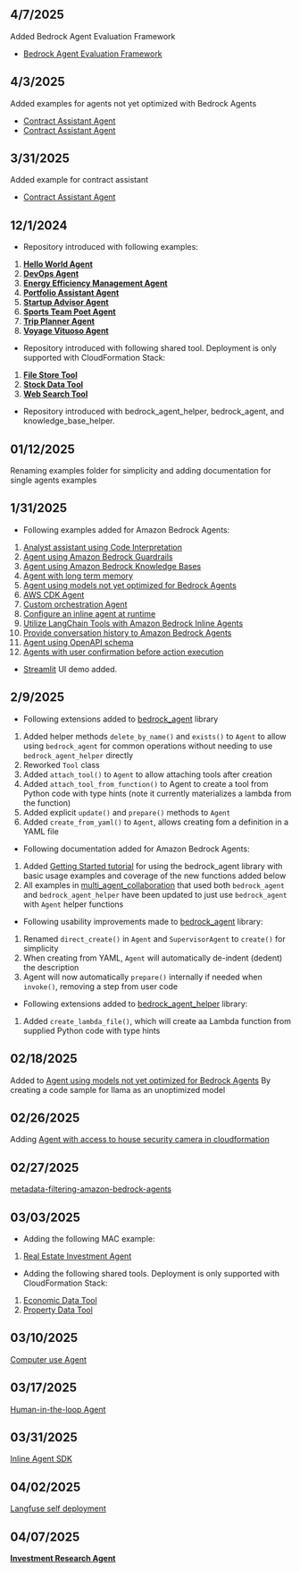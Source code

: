 ## 4/7/2025

Added Bedrock Agent Evaluation Framework
- [Bedrock Agent Evaluation Framework](/examples/agent_evaluation/)

## 4/3/2025

Added examples for agents not yet optimized with Bedrock Agents 
- [Contract Assistant Agent](/examples/multi_agent_collaboration/not_yet_optimized_models_agent/)
- [Contract Assistant Agent](/examples/agents/agent_with_models_not_yet_optimized_for_bedrock_agents/)

## 3/31/2025

Added example for contract assistant
- [Contract Assistant Agent](/examples/multi_agent_collaboration/contract_assistant_agent/)

## 12/1/2024

- Repository introduced with following examples:

1. **[Hello World Agent](/examples/multi_agent_collaboration/00_hello_world_agent/)**
2. **[DevOps Agent](/examples/multi_agent_collaboration/devops_agent/)**
3. **[Energy Efficiency Management Agent](/examples/multi_agent_collaboration/energy_efficiency_management_agent/)**
4. **[Portfolio Assistant Agent](/examples/multi_agent_collaboration/portfolio_assistant_agent/)**
5. **[Startup Advisor Agent](/examples/multi_agent_collaboration/startup_advisor_agent/)**
6. **[Sports Team Poet Agent](/examples/multi_agent_collaboration/team_poems_agent/)**
7. **[Trip Planner Agent](/examples/multi_agent_collaboration/trip_planner_agent/)**
8. **[Voyage Vituoso Agent](/examples/multi_agent_collaboration/voyage_virtuoso_agent/)**

- Repository introduced with following shared tool. Deployment is only supported with CloudFormation Stack:

1. **[File Store Tool](/src/shared/file_store/)**
2. **[Stock Data Tool](/src/shared/stock_data/)**
3. **[Web Search Tool](/src/shared/web_search/)**

- Repository introduced with bedrock_agent_helper, bedrock_agent, and knowledge_base_helper.


## 01/12/2025

Renaming examples folder for simplicity and adding documentation for single agents examples


## 1/31/2025

- Following examples added for Amazon Bedrock Agents:

1. [Analyst assistant using Code Interpretation](/examples/agents/agent_with_code_interpretation/)
2. [Agent using Amazon Bedrock Guardrails](/examples/agents/agent_with_guardrails_integration/)
3. [Agent using Amazon Bedrock Knowledge Bases](/examples/agents/agent_with_knowledge_base_integration/)
4. [Agent with long term memory](/examples/agents/agent_with_long_term_memory/)
5. [Agent using models not yet optimized for Bedrock Agents](/examples/agents/agent_with_models_not_yet_optimized_for_bedrock_agents/)
6. [AWS CDK Agent](/examples/agents/cdk_agent/)
7. [Custom orchestration Agent](/examples/agents/custom_orchestration_agent/)
8. [Configure an inline agent at runtime](/examples/agents/inline_agent/)
9. [Utilize LangChain Tools with Amazon Bedrock Inline Agents](/examples/agents/langchain_tools_with_inline_agent/)
10. [Provide conversation history to Amazon Bedrock Agents](/examples/agents/manage_conversation_history/)
11. [Agent using OpenAPI schema](/examples/agents/open_api_schema_agent/)
12. [Agents with user confirmation before action execution](/examples/agents/user_confirmation_agents/)

- [Streamlit](/examples/agents_ux/) UI demo added.


## 2/9/2025
- Following extensions added to [bedrock_agent](/src/utils/bedrock_agent.py) library 
1. Added helper methods `delete_by_name()` and `exists()` to `Agent` to allow using `bedrock_agent` for common operations without needing to use `bedrock_agent_helper` directly
2. Reworked `Tool` class
3. Added `attach_tool()` to `Agent` to allow attaching tools after creation
4. Added `attach_tool_from_function()` to Agent to create a tool from Python code with type hints (note it currently materializes a lambda from the function)
6. Added explicit `update()` and `prepare()` methods to `Agent`
7. Added `create_from_yaml()` to `Agent`, allows creating fom a definition in a YAML file

- Following documentation added for Amazon Bedrock Agents:
1. Added [Getting Started tutorial](/examples/sdk/getting_started.ipynb) for using the bedrock_agent library with basic usage examples and coverage of the new functions added below
2. All examples in [multi_agent_collaboration](examples/multi_agent_collaboration/) that used both `bedrock_agent` and `bedrock_agent_helper` have been updated to just use `bedrock_agent` with `Agent` helper functions
- Following usability improvements made to [bedrock_agent](/src/utils/bedrock_agent.py) library:
1. Renamed `direct_create()` in `Agent` and `SupervisorAgent` to `create()` for simplicity
2. When creating from YAML, `Agent` will automatically de-indent (dedent) the description
3. Agent will now automatically `prepare()` internally if needed when `invoke()`, removing a step from user code

- Following extensions added to [bedrock_agent_helper](/src/utils/bedrock_agent_helper.py) library:
1. Added `create_lambda_file()`, which will create aa Lambda function from supplied Python code with type hints


## 02/18/2025
Added to [Agent using models not yet optimized for Bedrock Agents](/examples/agents/agent_with_models_not_yet_optimized_for_bedrock_agents/) By creating a code sample for llama as an unoptimized model

## 02/26/2025
Adding [Agent with access to house security camera in cloudformation](/examples/agents/connected_house_agent/)

## 02/27/2025
[metadata-filtering-amazon-bedrock-agents](/examples/agents/metadata_filtering_amazon_bedrock_agents/)

## 03/03/2025

- Adding the following MAC example:

1. [Real Estate Investment Agent](/examples/multi_agent_collaboration/real_estate_investment_agent/)

- Adding the following shared tools. Deployment is only supported with CloudFormation Stack:

1. [Economic Data Tool](/src/shared/economic_data/)
2. [Property Data Tool](/src/shared/property_data/)


## 03/10/2025

[Computer use Agent](/examples/agents/computer_use/)

## 03/17/2025

[Human-in-the-loop Agent](/examples/agents/human_in_the_loop/)


## 03/31/2025

[Inline Agent SDK](./src/InlineAgent/)

## 04/02/2025

[Langfuse self deployment](/examples/agent_observability/deploy-langfuse-on-ecs-fargate-with-typescript-cdk/)

## 04/07/2025

**[Investment Research Agent](/examples/multi_agent_collaboration/investment_research_agent/)**